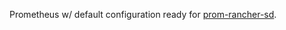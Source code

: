 Prometheus w/ default configuration ready for [prom-rancher-sd](https://github.com/danieldent/prom-rancher-sd).
